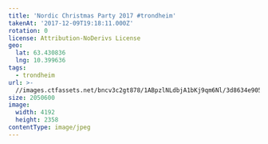 ```yaml
---
title: 'Nordic Christmas Party 2017 #trondheim'
takenAt: '2017-12-09T19:18:11.000Z'
rotation: 0
license: Attribution-NoDerivs License
geo:
  lat: 63.430836
  lng: 10.399636
tags:
  - trondheim
url: >-
  //images.ctfassets.net/bncv3c2gt878/1ABpzlNLdbjA1bKj9qm6Nl/3d8634e905e0243826df809f4851d895/nordic-christmas-party-2017-trondheim_24096006417_o
size: 2050600
image:
  width: 4192
  height: 2358
contentType: image/jpeg
---
```


